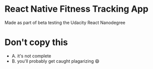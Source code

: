 # React Native Fitness Tracking App
Made as part of beta testing the Udacity React Nanodegree

# Don't copy this 
- A. it's not complete
- B. you'll probably get caught plagarizing :smile:
